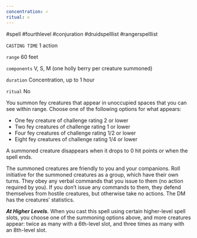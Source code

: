 ```yaml
---
concentration: ✓
ritual: 𐄂
---
```

#spell #fourthlevel #conjuration #druidspelllist #rangerspelllist

`CASTING TIME`
1 action

`range`
60 feet

`components`
V, S, M (one holly berry per creature summoned)

`duration`
Concentration, up to 1 hour

`ritual`
No

You summon fey creatures that appear in unoccupied spaces that you can see within range. Choose one of the following options for what appears:

- One fey creature of challenge rating 2 or lower
- Two fey creatures of challenge rating 1 or lower
- Four fey creatures of challenge rating 1/2 or lower
- Eight fey creatures of challenge rating 1/4 or lower

A summoned creature disappears when it drops to 0 hit points or when the spell ends.

The summoned creatures are friendly to you and your companions. Roll initiative for the summoned creatures as a group, which have their own turns. They obey any verbal commands that you issue to them (no action required by you). If you don’t issue any commands to them, they defend themselves from hostile creatures, but otherwise take no actions. The DM has the creatures’ statistics.

**_At Higher Levels._** When you cast this spell using certain higher-level spell slots, you choose one of the summoning options above, and more creatures appear: twice as many with a 6th-level slot, and three times as many with an 8th-level slot.